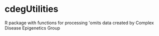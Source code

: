 # cdegUtilities
R package with functions for processing 'omits data created by Complex Disease Epigenetics Group 
